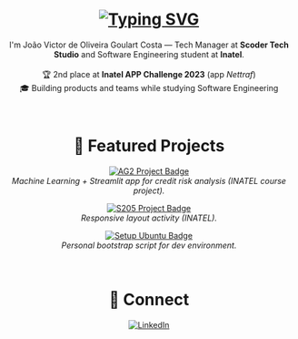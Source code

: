 <div align="center">
  <h1 align="center">
    <a href="https://git.io/typing-svg">
      <img src="https://readme-typing-svg.herokuapp.com?font=Fira+Code&size=31&pause=1000&width=600&lines=Hi!+I'm+JoaoGoulartt%F0%9F%91%8B;Tech+Lead+%7C+Android+%26+Web;Software+Engineering+student+%40+Inatel" alt="Typing SVG" />
    </a>
  </h1>
</div>

<p align="center">
  I'm João Victor de Oliveira Goulart Costa — Tech Manager at <b>Scoder Tech Studio</b> and Software Engineering student at <b>Inatel</b>.
  <br/><br/>
  🏆 2nd place at <b>Inatel APP Challenge 2023</b> (app <i>Nettraf</i>)<br/>
  🎓 Building products and teams while studying Software Engineering
</p>

<br/>

<h1 align="center">🚀 Featured Projects</h1>

<p align="center">
  <a href="https://github.com/joaogoulartt/ag2">
    <img src="https://img.shields.io/badge/AG2%20-%20Credit%20Risk%20Analysis-Python%2FStreamlit%2FMySQL-orange?style=for-the-badge" alt="AG2 Project Badge" />
  </a>
  <br/>
  <i>Machine Learning + Streamlit app for credit risk analysis (INATEL course project).</i>
</p>

<p align="center">
  <a href="https://github.com/joaogoulartt/S205-grid-responsividade">
    <img src="https://img.shields.io/badge/S205%20-%20Grid%20%26%20Responsividade-Frontend-blue?style=for-the-badge" alt="S205 Project Badge" />
  </a>
  <br/>
  <i>Responsive layout activity (INATEL).</i>
</p>

<p align="center">
  <a href="https://github.com/joaogoulartt/setup-ubuntu">
    <img src="https://img.shields.io/badge/Setup%20Ubuntu-Shell-lightgrey?style=for-the-badge" alt="Setup Ubuntu Badge" />
  </a>
  <br/>
  <i>Personal bootstrap script for dev environment.</i>
</p>

<br/>

<h1 align="center">🔗 Connect</h1>
<p align="center">
  <a href="https://br.linkedin.com/in/joao-victor-goulart-costa">
    <img alt="LinkedIn" src="https://img.shields.io/badge/-LinkedIn-0A66C2?style=for-the-badge&logo=linkedin&logoColor=white" />
  </a>
</p>

